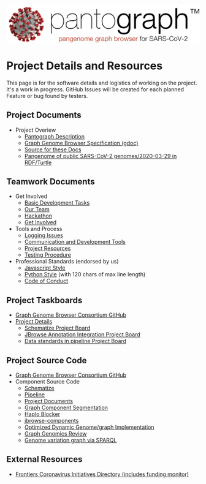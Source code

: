 ![](img/pantograph.png)

# Project Details and Resources

This page is for the software details and logistics of working on the project. It's a work in progress. GitHub Issues will be created for each planned Feature or bug found by testers.


## Project Documents

* Project Overiew
    * [Pantograph Description](pantograph.html)
    * [Graph Genome Browser Specification (gdoc)](https://docs.google.com/document/d/1NEYkRS6Ux1w_v0Soe74FeOAMOxGHOzDun00LdjMi-74)
    * [Source for these Docs](https://github.com/graph-genome/graph-genome.github.io)
    * [Pangenome of public SARS-CoV-2 genomes/2020-03-29 in RDF/Turtle](https://graph-genome.github.io/SARS2-CoV2-genbank/20200329)
   
   
## Teamwork Documents

* Get Involved
    * [Basic Development Tasks](basictasks.html)
    * [Our Team](https://docs.google.com/document/d/19SHq1P6aWBLKxJbMytW-qZEabWLtYVhoBU09C0uZlV8/edit?usp=sharing)
    * [Hackathon](hackathon.html)
    * [Get Involved](getinvolved.html)
* Tools and Process
    * [Logging Issues](issues.html)
    * [Communication and Development Tools](tools.html)
    * [Project Resources](project.html)
    * [Testing Procedure](testing.html)
* Professional Standards (endorsed by us)
    * [Javascript Style](https://google.github.io/styleguide/jsguide.html)
    * [Python Style](https://www.python.org/dev/peps/pep-0008) (with 120 chars of max line length)
    * [Code of Conduct](https://opensource.google/docs/releasing/template/CODE_OF_CONDUCT)
    
    
## Project Taskboards

* [Graph Genome Browser Consortium GitHub](https://github.com/graph-genome)
* [Project Details](https://github.com/orgs/graph-genome/projects)
    * [Schematize Project Board](https://github.com/orgs/graph-genome/projects/3)
    * [JBrowse Annotation Integration Project Board](https://github.com/orgs/graph-genome/projects/2)
    * [Data standards in pipeline Project Board](https://github.com/orgs/graph-genome/projects/1)


## Project Source Code

* [Graph Genome Browser Consortium GitHub](https://github.com/graph-genome)
* Component Source Code
    * [Schematize](https://github.com/graph-genome/Schematize)
    * [Pipeline](https://github.com/graph-genome/pipeline)
    * [Project Documents](https://github.com/graph-genome/graph-genome.github.io)
    * [Graph Component Segmentation](https://github.com/graph-genome/component_segmentation)
    * [Haplo Blocker](https://github.com/graph-genome/HaploBlocker)
    * [jbrowse-components](https://github.com/graph-genome/jbrowse-components)
    * [Optimized Dynamic Genome/graph Implementation](https://github.com/graph-genome/odgi)
    * [Graph Genomics Review](https://github.com/graph-genome/graph-genomics-review)
    * [Genome variation graph via SPARQL](https://github.com/graph-genome/spodgi)


## External Resources

* [Frontiers Coronavirus Initiatives Directory (includes funding monitor)](https://coronavirus.frontiersin.org/)

